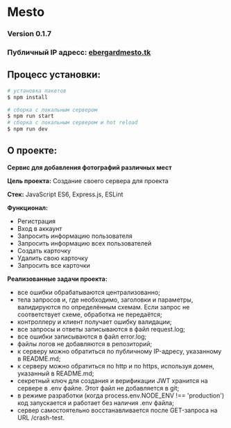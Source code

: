 # Mesto 

### Version 0.1.7

### Публичный IP адресс: [ebergardmesto.tk](https://ebergardmesto.tk)

## Процесс установки:

```bash
# установка пакетов
$ npm install

# сборка с локальным сервером
$ npm run start
# сборка с локальным сервером и hot reload
$ npm run dev
```

## О проекте: 

**Сервис для добавления фотографий различных мест**

**Цель проекта:** Создание своего сервера для проекта

**Стек:** JavaScript ES6, Express.js, ESLint

**Функционал:**

- Регистрация
- Вход в аккаунт
- Запросить информацию пользователя
- Запросить информацию всех пользователей
- Создать карточку
- Удалить свою карточку
- Запросить все карточки

**Реализованные задачи проекта:**

- все ошибки обрабатываются централизованно;
- тела запросов и, где необходимо, заголовки и параметры, валидируются по определённым схемам. Если запрос не соответствует схеме, обработка не передаётся;
- контроллеру и клиент получает ошибку валидации;
- все запросы и ответы записываются в файл request.log;
- все ошибки записываются в файл error.log;
- файлы логов не добавляются в репозиторий;
- к серверу можно обратиться по публичному IP-адресу, указанному в README.md;
- к серверу можно обратиться по http и по https, используя домен, указанный в README.md;
- секретный ключ для создания и верификации JWT хранится на сервере в .env файле. Этот файл не добавляется в git;
- в режиме разработки (когда process.env.NODE_ENV !== 'production') код запускается и работает без наличия .env файла;
- сервер самостоятельно восстанавливается после GET-запроса на URL /crash-test.
